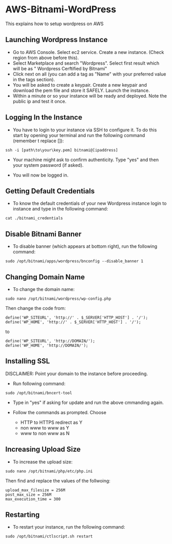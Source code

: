 # AWS-Bitnami-WordPress

This explains how to setup wordpress on AWS

## Launching Wordpress Instance

* Go to AWS Console. Select ec2 service. Create a new instance. (Check region from above before this).
* Select Marketplace and search "Wordpress". Select first result which will be as " Wordpress Cerftified by Bitnami"
* Click next on all (you can add a tag as "Name" with your preferred value in the tags section).
* You will be asked to create a keypair. Create a new keypair and download the pem file and store it SAFELY. Launch the instance.
* Within a minute or so your instance will be ready and deployed. Note the public ip and test it once.

## Logging In the Instance

* You have to login to your instance via SSH to configure it. To do this start by opening your terminal and run the following command (remember t replace []):

```
ssh -i [path\to\your\key.pem] bitnami@[ipaddress]
```

* Your machine might ask to confirm authenticity. Type "yes" and then your system password (if asked).

* You will now be logged in.

## Getting Default Credentials

* To know the default credentials of your new Wordpress instance login to instance and type in the following command:

```
cat ./bitnami_credentials
```

## Disable Bitnami Banner

* To disable banner (which appears at bottom right), run the following command:

```
sudo /opt/bitnami/apps/wordpress/bnconfig --disable_banner 1
```

## Changing Domain Name

* To change the domain name:

```
sudo nano /opt/bitnami/wordpress/wp-config.php
```

Then change the code from:

```
define('WP_SITEURL', 'http://' . $_SERVER['HTTP_HOST'] . '/');
define('WP_HOME', 'http://' . $_SERVER['HTTP_HOST'] . '/');
```

to 

```
define('WP_SITEURL', 'http://DOMAIN/');
define('WP_HOME', 'http://DOMAIN/');
```

## Installing SSL

DISCLAIMER: Point your domain to the instance before proceeding.

* Run following command:

```
sudo /opt/bitnami/bncert-tool
```

* Type in "yes" if asking for update and run the above cmmanding again.

* Follow the commands as prompted. Choose 
    * HTTP to HTTPS redirect as Y
    * non www to www as Y
    * www to non www as N

## Increasing Upload Size

* To increase the upload size:

```
sudo nano /opt/bitnami/php/etc/php.ini
```

Then find and replace the values of the follwoing:

```
upload_max_filesize = 256M
post_max_size = 256M
max_execution_time = 300
```
    
## Restarting

* To restart your instance, run the following command:

```
sudo /opt/bitnami/ctlscript.sh restart
```
